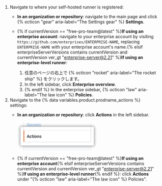 1. Navigate to where your self-hosted runner is registered:
   * **In an organization or repository**: navigate to the main page and click {% octicon "gear" aria-label="The Settings gear" %} **Settings**.
   * {% if currentVersion == "free-pro-team@latest" %}**If using an enterprise account**: navigate to your enterprise account by visiting `https://github.com/enterprises/ENTERPRISE-NAME`, replacing `ENTERPRISE-NAME` with your enterprise account's name.{% elsif enterpriseServerVersions contains currentVersion and currentVersion ver_gt "enterprise-server@2.21" %}**If using an enterprise-level runner**:

     1. 任意のページの右上で {% octicon "rocket" aria-label="The rocket ship" %} をクリックします。
     1. In the left sidebar, click **Enterprise overview**.
     1. {% endif %} In the enterprise sidebar, {% octicon "law" aria-label="The law icon" %} **Policies**.
1. Navigate to the {% data variables.product.prodname_actions %} settings:
   * **In an organization or repository**: click **Actions** in the left sidebar.

     ![アクションの設定](/assets/images/help/settings/settings-sidebar-actions.png)
   * {% if currentVersion == "free-pro-team@latest" %}**If using an enterprise account**{% elsif enterpriseServerVersions contains currentVersion and currentVersion ver_gt "enterprise-server@2.21" %}**If using an enterprise-level runner**{% endif %}: click **Actions** under "{% octicon "law" aria-label="The law icon" %} Policies".
